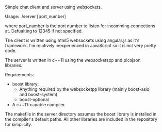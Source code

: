 

Simple chat client and server using websockets.

Usage:
  ./server [port_number]

  where port_number is the port number to listen for incomming connections at. Defualting to 12345 if not specified.

The client is written using html5 websockets using angular.js as it's framework. I'm relatively inexperienced in JavaScript so it is not very pretty code.

The server is written in c++11 using the websocketspp and picojson libraries.

Requirements:
  - boost library:
    - Anything required by the websocketpp library (mainly boost-asio and boost-system).
    - boost-optional
  - A c++11-capable compiler.

The makefile in the server directory assumes the boost library is installed in the compiler's default paths. All other libraries are included in the repository for simplicity.


